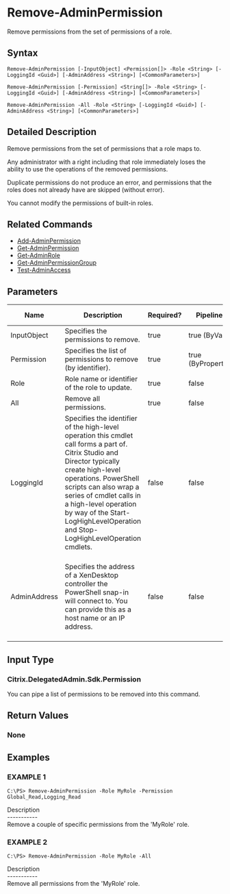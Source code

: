 ﻿# Remove-AdminPermission

   Remove permissions from the set of permissions of a role.

## Syntax
```
Remove-AdminPermission [-InputObject] <Permission[]> -Role <String> [-LoggingId <Guid>] [-AdminAddress <String>] [<CommonParameters>]

Remove-AdminPermission [-Permission] <String[]> -Role <String> [-LoggingId <Guid>] [-AdminAddress <String>] [<CommonParameters>]

Remove-AdminPermission -All -Role <String> [-LoggingId <Guid>] [-AdminAddress <String>] [<CommonParameters>]
```

## Detailed Description
   Remove permissions from the set of permissions that a role maps to.

Any administrator with a right including that role immediately loses the ability to use the operations of the removed permissions.

Duplicate permissions do not produce an error, and permissions that the roles does not already have are skipped (without error).

You cannot modify the permissions of built-in roles.

## Related Commands
  * [Add-AdminPermission](Add-AdminPermission/)
  * [Get-AdminPermission](Get-AdminPermission/)
  * [Get-AdminRole](Get-AdminRole/)
  * [Get-AdminPermissionGroup](Get-AdminPermissionGroup/)
  * [Test-AdminAccess](Test-AdminAccess/)
## Parameters

| Name   | Description | Required? | Pipeline Input | Default Value |
| --- | --- | --- | --- | --- |
| InputObject | Specifies the permissions to remove. | true | true (ByValue) |  |
| Permission | Specifies the list of permissions to remove (by identifier). | true | true (ByPropertyName) |  |
| Role | Role name or identifier of the role to update. | true | false |  |
| All | Remove all permissions. | true | false |  |
| LoggingId | Specifies the identifier of the high-level operation this cmdlet call forms a part of. Citrix Studio and Director typically create high-level operations. PowerShell scripts can also wrap a series of cmdlet calls in a high-level operation by way of the Start-LogHighLevelOperation and Stop-LogHighLevelOperation cmdlets. | false | false |  |
| AdminAddress | Specifies the address of a XenDesktop controller the PowerShell snap-in will connect to. You can provide this as a host name or an IP address. | false | false | Localhost. Once a value is provided by any cmdlet, this value becomes the default. |

## Input Type
### Citrix.DelegatedAdmin.Sdk.Permission
   You can pipe a list of permissions to be removed into this command.
## Return Values
### None
   
## Examples

### EXAMPLE 1
```
C:\PS> Remove-AdminPermission -Role MyRole -Permission Global_Read,Logging_Read
```
   Description<br>-----------<br>Remove a couple of specific permissions from the 'MyRole' role.
### EXAMPLE 2
```
C:\PS> Remove-AdminPermission -Role MyRole -All
```
   Description<br>-----------<br>Remove all permissions from the 'MyRole' role.
